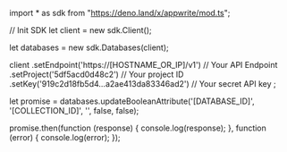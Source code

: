 import * as sdk from "https://deno.land/x/appwrite/mod.ts";

// Init SDK
let client = new sdk.Client();

let databases = new sdk.Databases(client);

client
    .setEndpoint('https://[HOSTNAME_OR_IP]/v1') // Your API Endpoint
    .setProject('5df5acd0d48c2') // Your project ID
    .setKey('919c2d18fb5d4...a2ae413da83346ad2') // Your secret API key
;


let promise = databases.updateBooleanAttribute('[DATABASE_ID]', '[COLLECTION_ID]', '', false, false);

promise.then(function (response) {
    console.log(response);
}, function (error) {
    console.log(error);
});